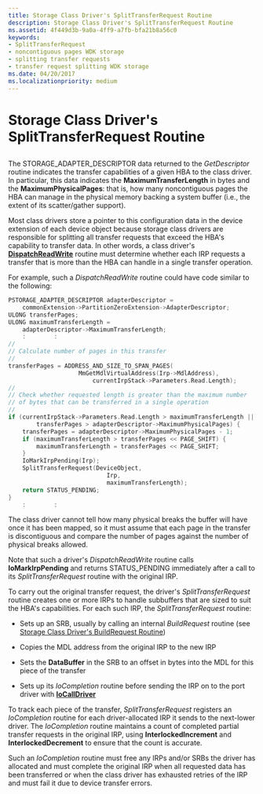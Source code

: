 ```yaml
---
title: Storage Class Driver's SplitTransferRequest Routine
description: Storage Class Driver's SplitTransferRequest Routine
ms.assetid: 4f449d3b-9a0a-4ff9-a7fb-bfa21b8a56c0
keywords:
- SplitTransferRequest
- noncontiguous pages WDK storage
- splitting transfer requests
- transfer request splitting WDK storage
ms.date: 04/20/2017
ms.localizationpriority: medium
---
```


# Storage Class Driver's SplitTransferRequest Routine


## <span id="ddk_storage_class_drivers_splittransferrequest_routine_kg"></span><span id="DDK_STORAGE_CLASS_DRIVERS_SPLITTRANSFERREQUEST_ROUTINE_KG"></span>


The STORAGE\_ADAPTER\_DESCRIPTOR data returned to the *GetDescriptor* routine indicates the transfer capabilities of a given HBA to the class driver. In particular, this data indicates the **MaximumTransferLength** in bytes and the **MaximumPhysicalPages**: that is, how many noncontiguous pages the HBA can manage in the physical memory backing a system buffer (i.e., the extent of its scatter/gather support).

Most class drivers store a pointer to this configuration data in the device extension of each device object because storage class drivers are responsible for splitting all transfer requests that exceed the HBA's capability to transfer data. In other words, a class driver's [**DispatchReadWrite**](https://msdn.microsoft.com/library/windows/hardware/ff543381) routine must determine whether each IRP requests a transfer that is more than the HBA can handle in a single transfer operation.

For example, such a *DispatchReadWrite* routine could have code similar to the following:

```cpp
PSTORAGE_ADAPTER_DESCRIPTOR adapterDescriptor = 
    commonExtension->PartitionZeroExtension->AdapterDescriptor;
ULONG transferPages;
ULONG maximumTransferLength = 
    adapterDescriptor->MaximumTransferLength;
    :        : 
// 
// Calculate number of pages in this transfer 
// 
transferPages = ADDRESS_AND_SIZE_TO_SPAN_PAGES( 
                    MmGetMdlVirtualAddress(Irp->MdlAddress), 
                        currentIrpStack->Parameters.Read.Length);
// 
// Check whether requested length is greater than the maximum number 
// of bytes that can be transferred in a single operation 
// 
if (currentIrpStack->Parameters.Read.Length > maximumTransferLength ||
        transferPages > adapterDescriptor->MaximumPhysicalPages) { 
    transferPages = adapterDescriptor->MaximumPhysicalPages - 1;
    if (maximumTransferLength > transferPages << PAGE_SHIFT) { 
        maximumTransferLength = transferPages << PAGE_SHIFT; 
    } 
    IoMarkIrpPending(Irp); 
    SplitTransferRequest(DeviceObject, 
                            Irp, 
                            maximumTransferLength); 
    return STATUS_PENDING; 
} 
    :        : 
```

The class driver cannot tell how many physical breaks the buffer will have once it has been mapped, so it must assume that each page in the transfer is discontiguous and compare the number of pages against the number of physical breaks allowed.

Note that such a driver's *DispatchReadWrite* routine calls **IoMarkIrpPending** and returns STATUS\_PENDING immediately after a call to its *SplitTransferRequest* routine with the original IRP.

To carry out the original transfer request, the driver's *SplitTransferRequest* routine creates one or more IRPs to handle subbuffers that are sized to suit the HBA's capabilities. For each such IRP, the *SplitTransferRequest* routine:

-   Sets up an SRB, usually by calling an internal *BuildRequest* routine (see [Storage Class Driver's BuildRequest Routine](storage-class-driver-s-buildrequest-routine.md))

-   Copies the MDL address from the original IRP to the new IRP

-   Sets the **DataBuffer** in the SRB to an offset in bytes into the MDL for this piece of the transfer

-   Sets up its *IoCompletion* routine before sending the IRP on to the port driver with [**IoCallDriver**](https://msdn.microsoft.com/library/windows/hardware/ff548336)

To track each piece of the transfer, *SplitTransferRequest* registers an *IoCompletion* routine for each driver-allocated IRP it sends to the next-lower driver. The *IoCompletion* routine maintains a count of completed partial transfer requests in the original IRP, using **InterlockedIncrement** and **InterlockedDecrement** to ensure that the count is accurate.

Such an *IoCompletion* routine must free any IRPs and/or SRBs the driver has allocated and must complete the original IRP when all requested data has been transferred or when the class driver has exhausted retries of the IRP and must fail it due to device transfer errors.

 

 




